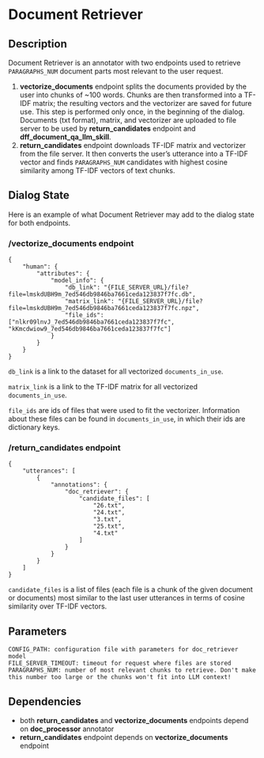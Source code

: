 # Document Retriever

## Description

Document Retriever is an annotator with two endpoints used to retrieve `PARAGRAPHS_NUM` document parts most relevant to the user request.

1. **vectorize_documents** endpoint splits the documents provided by the user into chunks of ~100 words. Chunks are then transformed into a TF-IDF matrix; the resulting vectors and the vectorizer are saved for future use. This step is performed only once, in the beginning of the dialog.
Documents (txt format), matrix, and vectorizer are uploaded to file server to be used by **return_candidates** endpoint and **dff_document_qa_llm_skill**.
2. **return_candidates** endpoint downloads TF-IDF matrix and vectorizer from the file server. It then converts the user’s utterance into a TF-IDF vector and finds `PARAGRAPHS_NUM` candidates with highest cosine similarity among TF-IDF vectors of text chunks.

## Dialog State

Here is an example of what Document Retriever may add to the dialog state for both endpoints.

### /vectorize_documents endpoint
```
{
    "human": {
        "attributes": {
            "model_info": {
                "db_link": "{FILE_SERVER_URL}/file?file=lmskdUBH9m_7ed546db9846ba7661ceda123837f7fc.db",
                "matrix_link": "{FILE_SERVER_URL}/file?file=lmskdUBH9m_7ed546db9846ba7661ceda123837f7fc.npz",
                "file_ids": ["nlkr09lnvJ_7ed546db9846ba7661ceda123837f7fc", "kKmcdwiow9_7ed546db9846ba7661ceda123837f7fc"]
            }
        }
    }
}
```

`db_link` is a link to the dataset for all vectorized `documents_in_use`.

`matrix_link` is a link to the TF-IDF matrix for all vectorized `documents_in_use`.

`file_ids` are ids of files that were used to fit the vectorizer. Information about these files can be found in `documents_in_use`, in which their ids are dictionary keys.

### /return_candidates endpoint

```
{
    "utterances": [
        {
            "annotations": {
                "doc_retriever": {
                    "candidate_files": [
                        "26.txt",
                        "24.txt",
                        "3.txt",
                        "25.txt",
                        "4.txt"
                    ]
                }
            }
        }
    ]
}
```

`candidate_files` is a list of files (each file is a chunk of the given document or documents) most similar to the last user utterances in terms of cosine similarity over TF-IDF vectors. 

## Parameters

```
CONFIG_PATH: configuration file with parameters for doc_retriever model
FILE_SERVER_TIMEOUT: timeout for request where files are stored
PARAGRAPHS_NUM: number of most relevant chunks to retrieve. Don't make this number too large or the chunks won't fit into LLM context!
```

## Dependencies

- both **return_candidates** and **vectorize_documents** endpoints depend on **doc_processor** annotator
- **return_candidates** endpoint depends on **vectorize_documents** endpoint